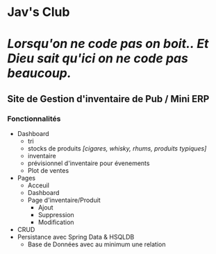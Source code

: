 # **Jav's Club**

# *Lorsqu'on ne code pas on boit.. Et Dieu sait qu'ici on ne code pas beaucoup.*

## Site de Gestion d'inventaire de Pub / Mini ERP

### Fonctionnalités

- Dashboard
    - tri
    - stocks de produits *[cigares, whisky, rhums, produits typiques]*
    - inventaire
    - prévisionnel d'inventaire pour évenements
    - Plot de ventes
- Pages
    - Acceuil
    - Dashboard
    - Page d'inventaire/Produit 
        - Ajout
        - Suppression
        - Modification
- CRUD
- Persistance avec Spring Data & HSQLDB
    - Base de Données avec au minimum une relation

